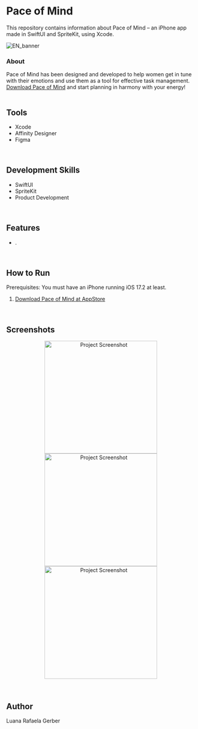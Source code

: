 # Pace of Mind
This repository contains information about Pace of Mind – an iPhone app made in SwiftUI and SpriteKit, using Xcode.<br>

![EN_banner](https://github.com/user-attachments/assets/04cf7fb2-d5f0-4a85-9c58-a5b4db15347a)

### About
Pace of Mind has been designed and developed to help women get in tune with their emotions and use them as a tool for effective task management. [Download Pace of Mind](https://apps.apple.com/br/app/pace-of-mind/id6742357077?l=en-GB) and start planning in harmony with your energy!<br>
<br>

## Tools
- Xcode
- Affinity Designer
- Figma
<br>

## Development Skills
- SwiftUI
- SpriteKit
- Product Development
<br>

## Features
- .
<br>

## How to Run
Prerequisites: You must have an iPhone running iOS 17.2 at least.<br>
1. [Download Pace of Mind at AppStore](https://apps.apple.com/br/app/pace-of-mind/id6742357077?l=en-GB)
<br>

## Screenshots
<p align="center">
<img alt="Project Screenshot" width="300" src="https://github.com/user-attachments/assets/c59b7196-65e8-441d-8ecd-7df7f4fb49b1">
<img alt="Project Screenshot" width="300" src="https://github.com/user-attachments/assets/a1d930c8-0d11-46bb-a38e-6590eded7a45">
<img alt="Project Screenshot" width="300" src="https://github.com/user-attachments/assets/f74741b4-6f99-4fd7-9beb-e54fa51cec7a"></p>
<br>

## Author
Luana Rafaela Gerber<br>
